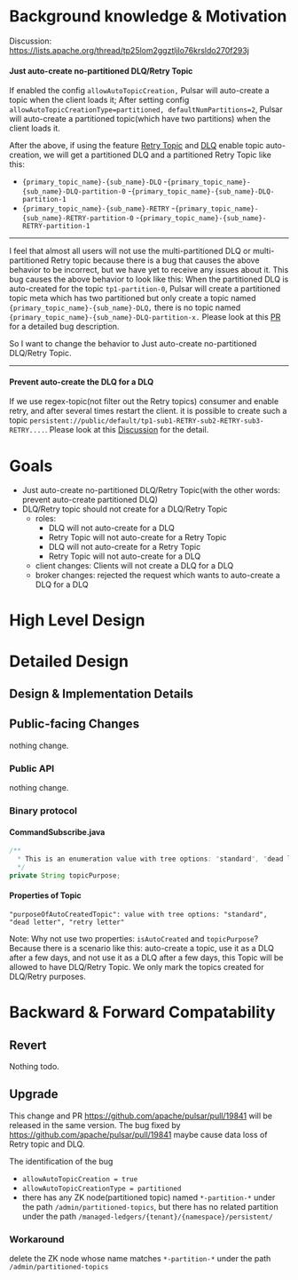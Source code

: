 # Background knowledge & Motivation

Discussion: https://lists.apache.org/thread/tp25lom2ggztljlo76krsldo270f293j

#### Just auto-create no-partitioned DLQ/Retry Topic

If enabled the config `allowAutoTopicCreation,` Pulsar will auto-create a topic when the client loads it;
After setting config `allowAutoTopicCreationType=partitioned, defaultNumPartitions=2`, Pulsar will auto-create a
partitioned topic(which have two partitions) when the client loads it.

After the above, if using the feature [Retry Topic](https://pulsar.apache.org/docs/2.11.x/concepts-messaging/#retry-letter-topic)
and [DLQ](https://pulsar.apache.org/docs/2.11.x/concepts-messaging/#dead-letter-topic) enable topic auto-creation,
we will get a partitioned DLQ and a partitioned Retry Topic like this:
- `{primary_topic_name}-{sub_name}-DLQ`
  -`{primary_topic_name}-{sub_name}-DLQ-partition-0`
  -`{primary_topic_name}-{sub_name}-DLQ-partition-1`
- `{primary_topic_name}-{sub_name}-RETRY`
  -`{primary_topic_name}-{sub_name}-RETRY-partition-0`
  -`{primary_topic_name}-{sub_name}-RETRY-partition-1`

----

I feel that almost all users will not use the multi-partitioned DLQ or multi-partitioned Retry topic because there is
a bug that causes the above behavior to be incorrect, but we have yet to receive any issues about it. This bug causes
the above behavior to look like this: When the partitioned DLQ is auto-created for the topic `tp1-partition-0`, Pulsar
will create a partitioned topic meta which has two partitioned but only create a topic
named `{primary_topic_name}-{sub_name}-DLQ,` there is no topic named `{primary_topic_name}-{sub_name}-DLQ-partition-x.`
Please look at this [PR]( https://github.com/apache/pulsar/pull/19841) for a detailed bug description.

So I want to change the behavior to Just auto-create no-partitioned DLQ/Retry Topic.


----

#### Prevent auto-create the DLQ for a DLQ
If we use regex-topic(not filter out the Retry topics) consumer and enable retry, and after several times restart the
client. it is possible to create such a topic `persistent://public/default/tp1-sub1-RETRY-sub2-RETRY-sub3-RETRY....`.
Please look at this [Discussion](https://lists.apache.org/thread/q1m23ckyy10wvtzy65v8bwqwnh7r0gc8) for the detail.

# Goals

- Just auto-create no-partitioned DLQ/Retry Topic(with the other words: prevent auto-create partitioned DLQ)
- DLQ/Retry topic should not create for a DLQ/Retry Topic
  - roles:
    - DLQ will not auto-create for a DLQ
    - Retry Topic will not auto-create for a Retry Topic
    - DLQ will not auto-create for a Retry Topic
    - Retry Topic will not auto-create for a DLQ
  - client changes: Clients will not create a DLQ for a DLQ
  - broker changes: rejected the request which wants to auto-create a DLQ for a DLQ


# High Level Design

<!--
Describe the design of your solution in *high level*.
Describe the solution end to end, from a birds-eye view.
Don't go into implementation details in this section.

I should be able to finish reading from beginning of the PIP to here (including) and understand the feature and 
how you intend to solve it, end to end.

DON'T
* Avoid code snippets, unless it's essential to explain your intent.
-->

# Detailed Design

## Design & Implementation Details

<!--
This is the section where you dive into the details. It can be:
* Concrete class names and their roles and responsibility, including methods.
* Code snippets of existing code.
* Interface names and its methods.
* ...
-->

## Public-facing Changes
nothing change.

### Public API
nothing change.

### Binary protocol

#### CommandSubscribe.java
```java
/**
  * This is an enumeration value with tree options: "standard", "dead letter", "retry letter".
  */
private String topicPurpose;
```

#### Properties of Topic
```properties
"purposeOfAutoCreatedTopic": value with tree options: "standard", "dead letter", "retry letter"
```

Note: Why not use two properties: `isAutoCreated` and `topicPurpose`?
Because there is a scenario like this: auto-create a topic, use it as a DLQ after a few days, and not use it as a DLQ
after a few days, this Topic will be allowed to have DLQ/Retry Topic. We only mark the topics created for DLQ/Retry
purposes.

# Backward & Forward Compatability

## Revert

Nothing todo.

## Upgrade

This change and PR https://github.com/apache/pulsar/pull/19841 will be released in the same version. The bug fixed by
https://github.com/apache/pulsar/pull/19841 maybe cause data loss of Retry topic and DLQ.

The identification of the bug
- `allowAutoTopicCreation = true`
- `allowAutoTopicCreationType = partitioned`
- there has any ZK node(partitioned topic) named `*-partition-*` under the path `/admin/partitioned-topics`, but there has no related partition under the path `/managed-ledgers/{tenant}/{namespace}/persistent/`

### Workaround
delete the ZK node whose name matches `*-partition-*` under the path `/admin/partitioned-topics`



